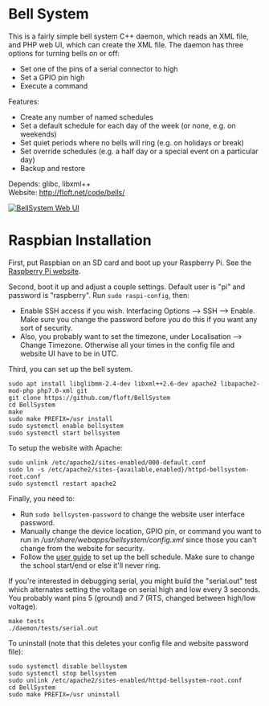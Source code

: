 Bell System
===========

This is a fairly simple bell system C++ daemon, which reads an XML file,
and PHP web UI, which can create the XML file. The daemon has three options for turning bells on or off:
 * Set one of the pins of a serial connector to high
 * Set a GPIO pin high
 * Execute a command

Features:
 * Create any number of named schedules
 * Set a default schedule for each day of the week (or none, e.g. on weekends)
 * Set quiet periods where no bells will ring (e.g. on holidays or break)
 * Set override schedules (e.g. a half day or a special event on a particular day)
 * Backup and restore

Depends: glibc, libxml++  
Website: http://floft.net/code/bells/

[![BellSystem Web UI](https://raw.githubusercontent.com/floft/BellSystem/master/images/website.png)](https://raw.githubusercontent.com/floft/BellSystem/master/images/website.png)

# Raspbian Installation
First, put Raspbian on an SD card and boot up your Raspberry Pi. See the
[Raspberry Pi website](https://www.raspberrypi.org/downloads/raspbian/).

Second, boot it up and adjust a couple settings. Default user is "pi" and
password is "raspberry".  Run `sudo raspi-config`, then:
 * Enable SSH access if you wish. Interfacing Options --> SSH --> Enable. Make
   sure you change the password before you do this if you want any sort of
   security.
 * Also, you probably want to set the timezone, under Localisation --> Change
   Timezone. Otherwise all your times in the config file and website UI have to
   be in UTC.

Third, you can set up the bell system.

    sudo apt install libglibmm-2.4-dev libxml++2.6-dev apache2 libapache2-mod-php php7.0-xml git
    git clone https://github.com/floft/BellSystem
    cd BellSystem
    make
    sudo make PREFIX=/usr install
    sudo systemctl enable bellsystem
    sudo systemctl start bellsystem

To setup the website with Apache:

    sudo unlink /etc/apache2/sites-enabled/000-default.conf
    sudo ln -s /etc/apache2/sites-{available,enabled}/httpd-bellsystem-root.conf
    sudo systemctl restart apache2

Finally, you need to:

 * Run `sudo bellsystem-password` to change the website user interface password.
 * Manually change the device location, GPIO pin, or command you want to run in
   */usr/share/webapps/bellsystem/config.xml* since those you can't change from
   the website for security.
 * Follow the [user guide](http://www.floft.net/code/bells/) to set up the bell
   schedule. Make sure to change the school start/end or else it'll never ring.

If you're interested in debugging serial, you might build the "serial.out" test
which alternates setting the voltage on serial high and low every 3 seconds.
You probably want pins 5 (ground) and 7 (RTS, changed between high/low
voltage).

    make tests
    ./daemon/tests/serial.out

To uninstall (note that this deletes your config file and website password
file):

    sudo systemctl disable bellsystem
    sudo systemctl stop bellsystem
    sudo unlink /etc/apache2/sites-enabled/httpd-bellsystem-root.conf
    cd BellSystem
    sudo make PREFIX=/usr uninstall
